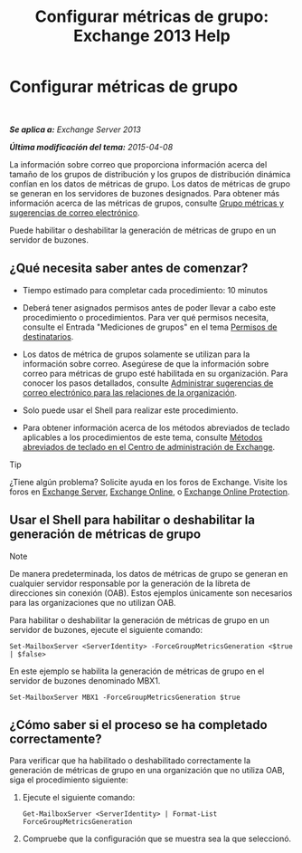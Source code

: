 ﻿---
title: 'Configurar métricas de grupo: Exchange 2013 Help'
TOCTitle: Configurar métricas de grupo
ms:assetid: 76ccd6a7-e2ec-42f4-9ab3-e8cc257ac896
ms:mtpsurl: https://technet.microsoft.com/es-es/library/JJ649327(v=EXCHG.150)
ms:contentKeyID: 49895723
ms.date: 05/22/2018
mtps_version: v=EXCHG.150
ms.translationtype: MT
---

# Configurar métricas de grupo

 

_**Se aplica a:** Exchange Server 2013_

_**Última modificación del tema:** 2015-04-08_

La información sobre correo que proporciona información acerca del tamaño de los grupos de distribución y los grupos de distribución dinámica confían en los datos de métricas de grupo. Los datos de métricas de grupo se generan en los servidores de buzones designados. Para obtener más información acerca de las métricas de grupos, consulte [Grupo métricas y sugerencias de correo electrónico](group-metrics-and-https://docs.microsoft.com/es-es/exchange/clients-and-mobile-in-exchange-online/mailtips/mailtips).

Puede habilitar o deshabilitar la generación de métricas de grupo en un servidor de buzones.

## ¿Qué necesita saber antes de comenzar?

  - Tiempo estimado para completar cada procedimiento: 10 minutos

  - Deberá tener asignados permisos antes de poder llevar a cabo este procedimiento o procedimientos. Para ver qué permisos necesita, consulte el Entrada "Mediciones de grupos" en el tema [Permisos de destinatarios](recipients-permissions-exchange-2013-help.md).

  - Los datos de métrica de grupos solamente se utilizan para la información sobre correo. Asegúrese de que la información sobre correo para métricas de grupo esté habilitada en su organización. Para conocer los pasos detallados, consulte [Administrar sugerencias de correo electrónico para las relaciones de la organización](https://docs.microsoft.com/es-es/exchange/clients-and-mobile-in-exchange-online/mailtips/manage-mailtips-for-organization-relationships).

  - Solo puede usar el Shell para realizar este procedimiento.

  - Para obtener información acerca de los métodos abreviados de teclado aplicables a los procedimientos de este tema, consulte [Métodos abreviados de teclado en el Centro de administración de Exchange](keyboard-shortcuts-in-the-exchange-admin-center-exchange-online-protection-help.md).


> [!TIP]
> ¿Tiene algún problema? Solicite ayuda en los foros de Exchange. Visite los foros en <A href="https://go.microsoft.com/fwlink/p/?linkid=60612">Exchange Server</A>, <A href="https://go.microsoft.com/fwlink/p/?linkid=267542">Exchange Online</A>, o <A href="https://go.microsoft.com/fwlink/p/?linkid=285351">Exchange Online Protection</A>.



## Usar el Shell para habilitar o deshabilitar la generación de métricas de grupo


> [!NOTE]
> De manera predeterminada, los datos de métricas de grupo se generan en cualquier servidor responsable por la generación de la libreta de direcciones sin conexión (OAB). Estos ejemplos únicamente son necesarios para las organizaciones que no utilizan OAB.



Para habilitar o deshabilitar la generación de métricas de grupo en un servidor de buzones, ejecute el siguiente comando:

    Set-MailboxServer <ServerIdentity> -ForceGroupMetricsGeneration <$true | $false>

En este ejemplo se habilita la generación de métricas de grupo en el servidor de buzones denominado MBX1.

    Set-MailboxServer MBX1 -ForceGroupMetricsGeneration $true

## ¿Cómo saber si el proceso se ha completado correctamente?

Para verificar que ha habilitado o deshabilitado correctamente la generación de métricas de grupo en una organización que no utiliza OAB, siga el procedimiento siguiente:

1.  Ejecute el siguiente comando:
    
        Get-MailboxServer <ServerIdentity> | Format-List ForceGroupMetricsGeneration

2.  Compruebe que la configuración que se muestra sea la que seleccionó.

